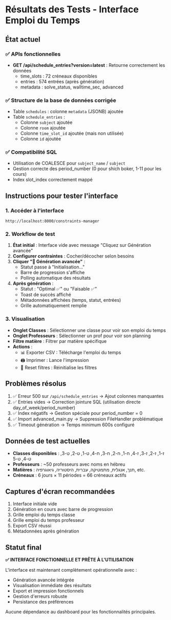 # Résultats des Tests - Interface Emploi du Temps

## État actuel

### ✅ APIs fonctionnelles
- **GET /api/schedule_entries?version=latest** : Retourne correctement les données
  - time_slots : 72 créneaux disponibles
  - entries : 574 entrées (après génération)
  - metadata : solve_status, walltime_sec, advanced

### ✅ Structure de la base de données corrigée
- Table `schedules` : colonne `metadata` (JSONB) ajoutée
- Table `schedule_entries` : 
  - Colonne `subject` ajoutée
  - Colonne `room` ajoutée
  - Colonne `time_slot_id` ajoutée (mais non utilisée)
  - Colonne `id` ajoutée

### ✅ Compatibilité SQL
- Utilisation de COALESCE pour `subject_name` / `subject`
- Gestion correcte des period_number (0 pour shich boker, 1-11 pour les cours)
- Index slot_index correctement mappé

## Instructions pour tester l'interface

### 1. Accéder à l'interface
```
http://localhost:8000/constraints-manager
```

### 2. Workflow de test
1. **État initial** : Interface vide avec message "Cliquez sur Génération avancée"
2. **Configurer contraintes** : Cocher/décocher selon besoins
3. **Cliquer "🚀 Génération avancée"** : 
   - Statut passe à "Initialisation..."
   - Barre de progression s'affiche
   - Polling automatique des résultats
4. **Après génération** :
   - Statut : "Optimal ✅" ou "Faisable ✅"
   - Toast de succès affiché
   - Métadonnées affichées (temps, statut, entrées)
   - Grille automatiquement remplie

### 3. Visualisation
- **Onglet Classes** : Sélectionner une classe pour voir son emploi du temps
- **Onglet Professeurs** : Sélectionner un prof pour voir son planning
- **Filtre matière** : Filtrer par matière spécifique
- **Actions** :
  - 📊 Exporter CSV : Télécharge l'emploi du temps
  - 🖨️ Imprimer : Lance l'impression
  - 🔄 Reset filtres : Réinitialise les filtres

## Problèmes résolus

1. ✅ Erreur 500 sur `/api/schedule_entries` → Ajout colonnes manquantes
2. ✅ Entries vides → Correction jointure SQL (utilisation directe day_of_week/period_number)
3. ✅ Index négatifs → Gestion spéciale pour period_number = 0
4. ✅ Import advanced_main.py → Suppression FileHandler problématique
5. ✅ Timeout génération → Temps minimum 600s configuré

## Données de test actuelles

- **Classes disponibles** : ז-1, ז-2, ז-3, ז-4, ח-1, ח-2, ח-3, ח-4, ט-1, ט-2, ט-3, ט-4, ט-5
- **Professeurs** : ~50 professeurs avec noms en hébreu
- **Matières** : תנך, אנגלית, מתמטיקה, עברית, היסטוריה, גיאוגרפיה, etc.
- **Créneaux** : 6 jours × 11 périodes = 66 créneaux actifs

## Captures d'écran recommandées

1. Interface initiale vide
2. Génération en cours avec barre de progression
3. Grille emploi du temps classe
4. Grille emploi du temps professeur
5. Export CSV réussi
6. Métadonnées après génération

## Statut final

**✅ INTERFACE FONCTIONNELLE ET PRÊTE À L'UTILISATION**

L'interface est maintenant complètement opérationnelle avec :
- Génération avancée intégrée
- Visualisation immédiate des résultats
- Export et impression fonctionnels
- Gestion d'erreurs robuste
- Persistance des préférences

Aucune dépendance au dashboard pour les fonctionnalités principales.